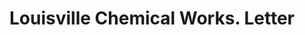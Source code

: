 ---
doi: 10.7916/D8ZK6TN9
date_other: '1870'
date_other_textual: 1870-1879
form: correspondence
genre:
- Letters (correspondence)
name:
- Louisville Chemical Works
object_in_context_url: https://biggert.cul.columbia.edu/items/view/ave_biggert_00315
subject_hierarchical_geographic:
- Louisville, Kentucky, United States
subject_name:
- Louisville Chemical Works
title: Louisville Chemical Works. Letter
sort_title: Louisville Chemical Works. Letter
call_number: ave_biggert_00315
coordinates:
- 38.22533333333334,-85.74166666666667
pid: ave_biggert_00315
identifiers: ave_biggert_00315
thumbnail: https://derivativo-2.library.columbia.edu/iiif/2/ldpd:344246/full/!256,256/0/native.jpg
permalink: /biggert/ave_biggert_00315/
layout: iiif-image-page
---